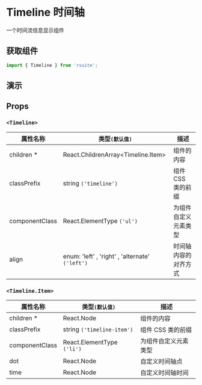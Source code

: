 # Timeline 时间轴

一个时间流信息显示组件

## 获取组件

```js
import { Timeline } from 'rsuite';
```

## 演示

<!--{demo}-->

## Props

### `<Timeline>`

| 属性名称       | 类型`(默认值)`                              | 描述                 |
| -------------- | ------------------------------------------- | -------------------- |
| children \*    | React.ChildrenArray&lt;Timeline.Item&gt;    | 组件的内容           |
| classPrefix    | string `('timeline')`                       | 组件 CSS 类的前缀    |
| componentClass | React.ElementType `('ul')`                  | 为组件自定义元素类型 |
| align          | enum: 'left' , 'right' , 'alternate' `('left')` | 时间轴内容的对齐方式 |

### `<Timeline.Item>`

| 属性名称       | 类型`(默认值)`             | 描述                 |
| -------------- | -------------------------- | -------------------- |
| children \*    | React.Node                 | 组件的内容           |
| classPrefix    | string `('timeline-item')` | 组件 CSS 类的前缀    |
| componentClass | React.ElementType `('li')` | 为组件自定义元素类型 |
| dot            | React.Node                 | 自定义时间轴点       |
| time           | React.Node                 | 自定义时间轴时间     |
